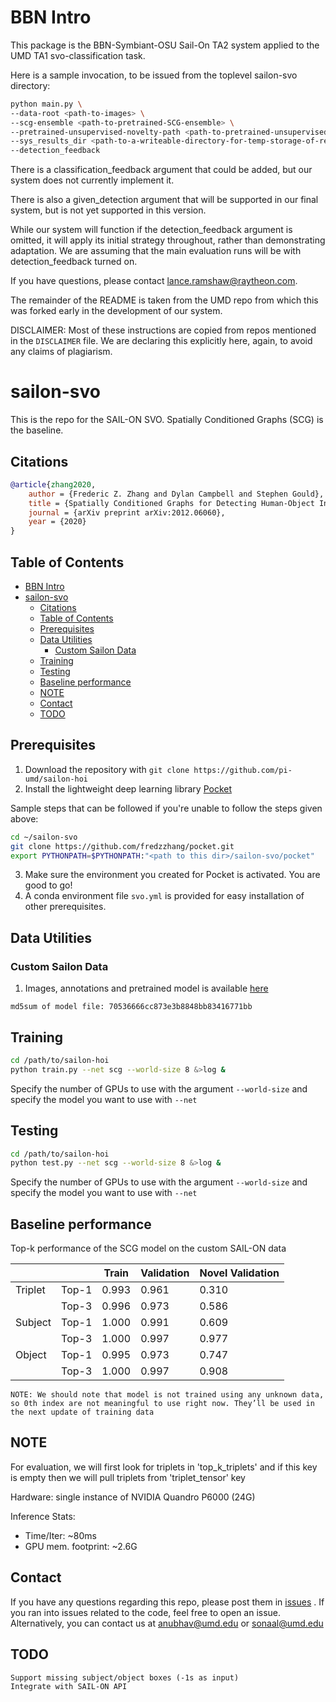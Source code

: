 # BBN Intro

This package is the BBN-Symbiant-OSU Sail-On TA2 system applied to the UMD TA1 svo-classification task.

Here is a sample invocation, to be issued from the toplevel sailon-svo directory:
```bash
python main.py \
--data-root <path-to-images> \
--scg-ensemble <path-to-pretrained-SCG-ensemble> \
--pretrained-unsupervised-novelty-path <path-to-pretrained-unsupervised-module> \
--sys_results_dir <path-to-a-writeable-directory-for-temp-storage-of-results-to-be-sent-to-the-API> \
--detection_feedback
```

There is a classification_feedback argument that could be added, but our system does not currently implement it.

There is also a given_detection argument that will be supported in our final system, but is not yet supported in this version.

While our system will function if the detection_feedback argument is omitted, it will apply its initial strategy throughout, rather than demonstrating adaptation.  We are assuming that the main evaluation runs will be with detection_feedback turned on. 

If you have questions, please contact <lance.ramshaw@raytheon.com>.

The remainder of the README is taken from the UMD repo from which this was forked early in the development
of our system.

DISCLAIMER: Most of these instructions are copied from repos mentioned in the `DISCLAIMER` file. We are declaring this
explicitly here, again, to avoid any claims of plagiarism.

# sailon-svo

This is the repo for the SAIL-ON SVO. Spatially Conditioned Graphs (SCG) is the baseline. 

## Citations

```bibtex
@article{zhang2020,
	author = {Frederic Z. Zhang and Dylan Campbell and Stephen Gould},
	title = {Spatially Conditioned Graphs for Detecting Human-Object Interactions},
	journal = {arXiv preprint arXiv:2012.06060},
	year = {2020}
}
```

## Table of Contents

- [BBN Intro](#bbn-intro)
- [sailon-svo](#sailon-svo)
	- [Citations](#citations)
	- [Table of Contents](#table-of-contents)
	- [Prerequisites](#prerequisites)
	- [Data Utilities](#data-utilities)
		- [Custom Sailon Data](#custom-sailon-data)
	- [Training](#training)
	- [Testing](#testing)
	- [Baseline performance](#baseline-performance)
	- [NOTE](#note)
	- [Contact](#contact)
	- [TODO](#todo)

## Prerequisites

1. Download the repository with `git clone https://github.com/pi-umd/sailon-hoi`
2. Install the lightweight deep learning library [Pocket](https://github.com/fredzzhang/pocket)

Sample steps that can be followed if you're unable to follow the steps given above:
```bash
cd ~/sailon-svo
git clone https://github.com/fredzzhang/pocket.git
export PYTHONPATH=$PYTHONPATH:"<path to this dir>/sailon-svo/pocket"
```
3. Make sure the environment you created for Pocket is activated. You are good to go!
4. A conda environment file `svo.yml` is provided for easy installation of other prerequisites.

## Data Utilities

### Custom Sailon Data

1. Images, annotations and pretrained model is available [here](https://drive.google.com/drive/u/1/folders/18sp-dXGFyIfOH2K3ZZVfDLAna_rCEcn9)

```md5sum of model file: 70536666cc873e3b8848bb83416771bb```

## Training

```bash
cd /path/to/sailon-hoi
python train.py --net scg --world-size 8 &>log &
```

Specify the number of GPUs to use with the argument `--world-size` and specify the model you want to use with `--net`

## Testing

```bash
cd /path/to/sailon-hoi
python test.py --net scg --world-size 8 &>log &
```

Specify the number of GPUs to use with the argument `--world-size` and specify the model you want to use with `--net`

## Baseline performance

Top-k performance of the SCG model on the custom SAIL-ON data

|         |       | Train | Validation | Novel Validation |
|---------|-------|-------|------------|------------------|
| Triplet | Top-1 | 0.993 | 0.961      | 0.310            |
|         | Top-3 | 0.996 | 0.973      | 0.586            |
| Subject | Top-1 | 1.000 | 0.991      | 0.609            |
|         | Top-3 | 1.000 | 0.997      | 0.977            |
| Object  | Top-1 | 0.995 | 0.973      | 0.747            |
|         | Top-3 | 1.000 | 0.997      | 0.908            |

```
NOTE: We should note that model is not trained using any unknown data, so 0th index are not meaningful to use right now. They’ll be used in the next update of training data
```

## NOTE

For evaluation, we will first look for triplets in 'top_k_triplets' and if this key is empty then we will pull triplets from 'triplet_tensor' key

Hardware: single instance of NVIDIA Quandro P6000 (24G)

Inference Stats:
* Time/Iter: ~80ms
* GPU mem. footprint: ~2.6G


## Contact

If you have any questions regarding this repo, please post them in [issues](https://github.com/pi-umd/sailon-hoi/issues)
. If you ran into issues related to the code, feel free to open an issue. Alternatively, you can contact us at
anubhav@umd.edu or sonaal@umd.edu

## TODO
    Support missing subject/object boxes (-1s as input)
    Integrate with SAIL-ON API
